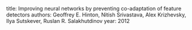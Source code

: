 
title: Improving neural networks by preventing co-adaptation of feature detectors
authors: Geoffrey E. Hinton, Nitish Srivastava, Alex Krizhevsky, Ilya Sutskever, Ruslan R. Salakhutdinov
year: 2012


